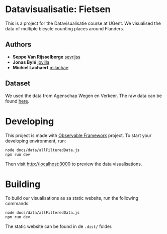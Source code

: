 # Datavisualisatie: Fietsen

This is a project for the Datavisualisatie course at UGent.
We visualised the data of multiple bicycle counting places around Flanders.


## Authors

  - **Seppe Van Rijsselberge**
    [sevrijss](https://github.com/sevrijss)
  - **Jonas Bylé**
    [jbvilla](https://github.com/jbvilla)
  - **Michiel Lachaert**
    [milachae](https://github.com/milachae)

## Dataset

We used the data from Agenschap Wegen en Verkeer. The raw data can be found [here](https://opendata.apps.mow.vlaanderen.be/fietstellingen/index.html).


# Developing

This project is made with [Observable Framework](https://observablehq.com/framework) project. To start your developing environment, run:

```
node docs/data/allFilteredData.js
npm run dev
```

Then visit <http://localhost:3000> to preview the data visualisations.

# Building

To build our visualisations as sa static website, run the following commands.
```
node docs/data/allFilteredData.js
npm run dev
```
The static website can be found in de `.dist/` folder.
